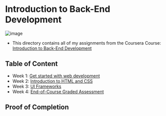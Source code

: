 # Introduction to Back-End Development

![image](https://github.com/Banzly/Back-End-Developer-Meta/assets/113104087/9e25e361-8e96-4175-ac8d-54e540df8225)

- This directory contains all of my assignments from the Coursera Course: [Introduction to Back-End Development](https://www.coursera.org/learn/introduction-to-back-end-development?specialization=meta-back-end-developer)

## Table of Content

- Week 1: [Get started with web development](https://github.com/ginny100/Meta-Back-End-Developer/tree/master/Course%201%20-%20Introduction%20to%20Back-End%20Development/Week%201%20-%20Get%20started%20with%20web%20development)
- Week 2: [Introduction to HTML and CSS](https://github.com/ginny100/Meta-Back-End-Developer/tree/master/Course%201%20-%20Introduction%20to%20Back-End%20Development/Week%202%20-%20Introduction%20to%20HTML%20and%20CSS)
- Week 3: [UI Frameworks](https://github.com/ginny100/Meta-Back-End-Developer/tree/master/Course%201%20-%20Introduction%20to%20Back-End%20Development/Week%203%20-%20UI%20Frameworks)
- Week 4: [End-of-Course Graded Assessment](https://github.com/ginny100/Meta-Back-End-Developer/tree/master/Course%201%20-%20Introduction%20to%20Back-End%20Development/Week%204%20-%20End-of-Course%20Graded%20Assessment)

## Proof of Completion


